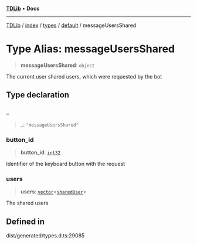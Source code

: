 [**TDLib**](../../../../../../README.md) • **Docs**

***

[TDLib](../../../../../../modules.md) / [index](../../../../../README.md) / [types](../../../README.md) / [default](../README.md) / messageUsersShared

# Type Alias: messageUsersShared

> **messageUsersShared**: `object`

The current user shared users, which were requested by the bot

## Type declaration

### \_

> **\_**: `"messageUsersShared"`

### button\_id

> **button\_id**: [`int32`](int32.md)

Identifier of the keyboard button with the request

### users

> **users**: [`vector`](vector.md)\<[`sharedUser`](sharedUser.md)\>

The shared users

## Defined in

dist/generated/types.d.ts:29085
